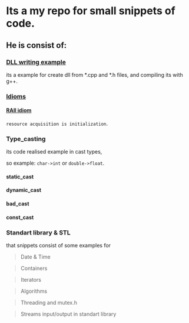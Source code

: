 <h1>Its a my repo for small snippets of code.</h1>

<h2>He is consist of: </h2>

### [DLL writing example](dll_snippets/)
its a example for create dll from *.cpp and *.h files, 
and compiling its with g++.

### [Idioms](idioma_snippets/)

#### [RAII idiom](idioma_snippets/src/raii.h)

`resource acquisition is initialization`.

### Type_casting

its code realised example in cast types,

so example: `char->int` or `double->float`.

#### static_cast

#### dynamic_cast

#### bad_cast

#### const_cast

### Standart library & STL
that snippets consist of some examples for

> Date & Time

> Containers

> Iterators

> Algorithms

> Threading and mutex.h

> Streams input/output in standart library

